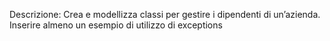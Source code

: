 Descrizione:
Crea e modellizza classi per gestire i dipendenti di un’azienda.
Inserire almeno un esempio di utilizzo di exceptions